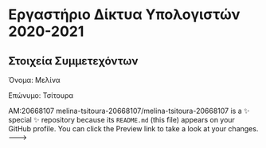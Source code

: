 # Εργαστήριο Δίκτυα Υπολογιστών 2020-2021
## Στοιχεία Συμμετεχόντων 
Όνομα: Μελίνα

Επώνυμο: Τσίτουρα

ΑΜ:20668107
melina-tsitoura-20668107/melina-tsitoura-20668107 is a ✨ special ✨ repository because its `README.md` (this file) appears on your GitHub profile.
You can click the Preview link to take a look at your changes.
--->

